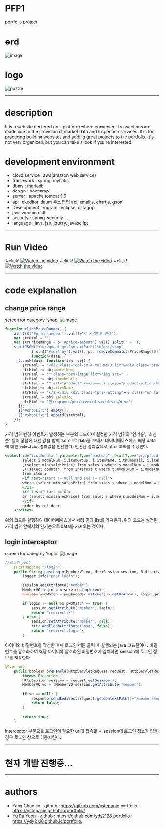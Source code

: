 # PFP1
portfolio project

# erd
![image](https://user-images.githubusercontent.com/65270992/103683882-18a11800-4fce-11eb-8bfc-ebe4ad6eb250.png)

# logo
![puzzle](https://user-images.githubusercontent.com/65270992/103644421-b3cbca80-4f99-11eb-8651-0ab7c4f3398a.png)

---
# description
It is a website centered on a platform where convenient transactions are made due to the provision of market data and Inspection services.
It is for practicing building websites and adding great projects to the portfolio.
It's not very organized, but you can take a look if you're interested.

# development environment
* cloud service : aws(amazon web service)
* framework : spring, mybatis
* dbms : mariadb
* design : bootstrap
* server : apache tomcat 9.0
* api : ckeditor, daum 주소 팝업 api, emailjs, chartjs, gson
* Development program : eclipse, datagrip
* java version : 1.8
* security : spring-security
* language : java, jsp, jquery, javascript

---
# Run Video
↓click!
[![Watch the video](https://user-images.githubusercontent.com/65270992/107238476-38af7580-6a6b-11eb-81ff-e638ab20763b.png)](https://user-images.githubusercontent.com/65270992/107237923-a018f580-6a6a-11eb-9430-e2c536901f7c.mp4)
↓click!
[![Watch the video](https://user-images.githubusercontent.com/65270992/107238570-58469e00-6a6b-11eb-8dbf-9e9e3fe80219.png)](https://user-images.githubusercontent.com/65270992/107238046-bfb01e00-6a6a-11eb-8791-d3132657f806.mp4)
↓click!
[![Watch the video](https://user-images.githubusercontent.com/65270992/107241029-ecb20000-6a6d-11eb-9205-da58a74f8b20.png)](https://user-images.githubusercontent.com/65270992/107241115-05221a80-6a6e-11eb-9d70-2e83ad45d78f.mp4)


---
# code explanation
## change price range
screen for category 'shop'
![image](https://user-images.githubusercontent.com/65270992/107142299-35d05a00-6971-11eb-944e-cd47332d63c5.png)
```js
function clickPriceRange() {
	alert($('#price-amount').val()+'로 가격범위 변경');
	var strHtml = '';
	var strPriceRange = $('#price-amount').val().split(' - ');
	$.getJSON("<%=request.getContextPath()%>/api/shop",
			{ s: $('#sort-by').val(), ps: removeComma(strPriceRange[0].slice(0,-1)), pe: removeComma(strPriceRange[1].slice(0,-1))},
			function(data) {
	  $.each(data, function(idx, obj) {
		strHtml += '<div class="col-sm-4 col-md-3 fix"><div class="product-item fix" style="height:300px;"><div class="product-img-hover"><a href="<%=request.getContextPath() %>/goods/detail?m=';
		strHtml += obj.modelNum;
		strHtml += '" class="pro-image fix"><img src="';
		strHtml += obj.thumbnail;
		strHtml += '" alt="product" /></a><div class="product-action-btn"><a class="quick-view" href="#"><i class="fa fa-search"></i></a><a class="favorite" href="#"><i class="fa fa-heart-o"></i></a><a class="add-cart" href="#"><i class="fa fa-shopping-cart"></i></a></div></div><div class="pro-name-price-ratting"><div class="pro-name"><a href="product-details.html">';
		strHtml += obj.itemName;
		strHtml += '</a></div><div class="pro-ratting"><i class="on fa fa-star"></i><i class="on fa fa-star"></i><i class="on fa fa-star"></i><i class="on fa fa-star"></i><i class="on fa fa-star-half-o"></i></div><div class="pro-price fix"><span class="new">';
		strHtml += obj.saleBid;
		strHtml += '원</span></p></div></div></div></div>';
	  });
	  $('#shopList').empty();
	  $('#shopList').append(strHtml);
	});
}
```
가격 범위 변경 이벤트가 발생하는 부분의 코드이며 설정한 가격 범위와 '인기순', '최신순' 등이 정렬에 대한 값을 함께 json으로 data를 보내서 데이터베이스에서 해당 data에 대한 selectList 결과값을 반환한다. 반환된 결과값으로 html 코드를 수정한다.
```xml
<select id="listPopular" parameterType="hashmap" resultType="org.pfp.dto.GoodsVO">
		select i.modelNum, i.itemGroup, i.itemName, i.thumbnail, i.itemContent, i.releasePrice, i.recommand, date_format(i.releaseDate, '%Y-%m-%d') as releaseDate
		,(select min(salesPrice) from sales s where s.modelNum = i.modelNum and s.salesCode not in (select d.salesCode from deal d)) saleBid
		,((select count(*) from interest t where t.modelNum = i.modelNum)+(select count(*) from buy b where b.modelNum = i.modelNum)) rnk
    	from item i
    	<if test="start != null and end != null">
		where (select min(salesPrice) from sales s where s.modelNum = i.modelNum and s.salesCode not in (select d.salesCode from deal d)) &gt;= #{start} and (select min(salesPrice) from sales s where s.modelNum = i.modelNum and s.salesCode not in (select d.salesCode from deal d)) &lt;= #{end}
		</if>
		<if test="start == 0">
		or (select min(salesPrice) from sales s where s.modelNum = i.modelNum and s.salesCode not in (select d.salesCode from deal d)) is null
		</if>
		order by rnk desc
	</select>
```
위의 코드를 실행하여 데이터베이스에서 해당 결과 list를 가져온다. 위의 코드는 설정된 가격 범위 안에서의 인기순으로 data를 가져오는 것이다.
## login interceptor
screen for category 'login'
![image](https://user-images.githubusercontent.com/65270992/107148533-03d1ee80-6997-11eb-8061-c688ba5f02f2.png)
```java
//로그인 post
	@PostMapping("/login")
	public String postLogin(MemberVO vo, HttpSession session, RedirectAttributes rttr) throws Exception {
		logger.info("post login");
	
		session.getAttribute("member");
		MemberVO login = m_service.login(vo);
		boolean pwdMatch = pwdEncoder.matches(vo.getUserPw(), login.getUserPw());
		
		if(login != null && pwdMatch == true) {
			session.setAttribute("member", login);
			return "redirect:/";
		} else {
			session.setAttribute("member", null);
			rttr.addFlashAttribute("msg", false);
			return "redirect:login";
		}
```
아이디와 비밀번호를 작성한 후에 로그인 버튼 클릭 후 실행되는 java 코드문이다. 비밀번호를 암호화하여 해당 아이디와 암호화된 비밀번호가 일치하면 session에 로그인 정보를 저장한다.
```java
@Override
	public boolean preHandle(HttpServletRequest request, HttpServletResponse response, Object handler)
		throws Exception {
		HttpSession session = request.getSession();
		MemberVO vo = (MemberVO)session.getAttribute("member");
		
		if(vo == null) {
			response.sendRedirect(request.getContextPath()+"/member/login");
			return false;
		}
		
		return true;
	}
```
interceptor 부분으로 로그인이 필요한 url에 접속할 시 session에 로그인 정보가 없을 경우 로그인 창으로 이동시킨다.


---
# 현재 개발 진행중...
---
# authors
* Yang Chan jin - github : <https://github.com/ystepanie> portfolio : <https://ystepanie.github.io/portfolio/>
* Yu Da Yeon - github : <https://github.com/ydy2128> portfolio : <https://ydy2128.github.io/portfolio/>
